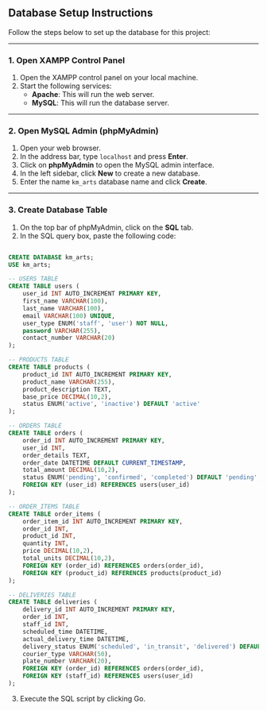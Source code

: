 ## Database Setup Instructions

Follow the steps below to set up the database for this project:

---

### 1. Open XAMPP Control Panel

1. Open the XAMPP control panel on your local machine.
2. Start the following services:
   - **Apache**: This will run the web server.
   - **MySQL**: This will run the database server.

---

### 2. Open MySQL Admin (phpMyAdmin)

1. Open your web browser.
2. In the address bar, type `localhost` and press **Enter**.
3. Click on **phpMyAdmin** to open the MySQL admin interface.
4. In the left sidebar, click **New** to create a new database.
5. Enter the name `km_arts` database name and click **Create**.

---

### 3. Create Database Table

1. On the top bar of phpMyAdmin, click on the **SQL** tab.
2. In the SQL query box, paste the following code:

```sql

CREATE DATABASE km_arts;
USE km_arts;

-- USERS TABLE
CREATE TABLE users (
    user_id INT AUTO_INCREMENT PRIMARY KEY,
    first_name VARCHAR(100),
    last_name VARCHAR(100),
    email VARCHAR(100) UNIQUE,
    user_type ENUM('staff', 'user') NOT NULL,
    password VARCHAR(255),
    contact_number VARCHAR(20)
);

-- PRODUCTS TABLE
CREATE TABLE products (
    product_id INT AUTO_INCREMENT PRIMARY KEY,
    product_name VARCHAR(255),
    product_description TEXT,
    base_price DECIMAL(10,2),
    status ENUM('active', 'inactive') DEFAULT 'active'
);

-- ORDERS TABLE
CREATE TABLE orders (
    order_id INT AUTO_INCREMENT PRIMARY KEY,
    user_id INT,
    order_details TEXT,
    order_date DATETIME DEFAULT CURRENT_TIMESTAMP,
    total_amount DECIMAL(10,2),
    status ENUM('pending', 'confirmed', 'completed') DEFAULT 'pending',
    FOREIGN KEY (user_id) REFERENCES users(user_id)
);

-- ORDER_ITEMS TABLE
CREATE TABLE order_items (
    order_item_id INT AUTO_INCREMENT PRIMARY KEY,
    order_id INT,
    product_id INT,
    quantity INT,
    price DECIMAL(10,2),
    total_units DECIMAL(10,2),
    FOREIGN KEY (order_id) REFERENCES orders(order_id),
    FOREIGN KEY (product_id) REFERENCES products(product_id)
);

-- DELIVERIES TABLE
CREATE TABLE deliveries (
    delivery_id INT AUTO_INCREMENT PRIMARY KEY,
    order_id INT,
    staff_id INT,
    scheduled_time DATETIME,
    actual_delivery_time DATETIME,
    delivery_status ENUM('scheduled', 'in_transit', 'delivered') DEFAULT 'scheduled',
    courier_type VARCHAR(50),
    plate_number VARCHAR(20),
    FOREIGN KEY (order_id) REFERENCES orders(order_id),
    FOREIGN KEY (staff_id) REFERENCES users(user_id)
);

```

3. Execute the SQL script by clicking Go.
